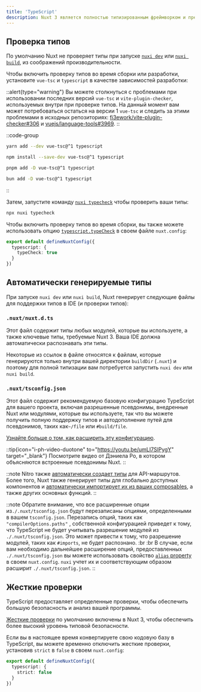 ```yaml
---
title: 'TypeScript'
description: Nuxt 3 является полностью типизированным фреймворком и предлагает удобные способы получения точной информации о типах при написании кода."
---
```


## Проверка типов

По умолчанию Nuxt не проверяет типы при запуске [`nuxi dev`](/docs/api/commands/dev) или [`nuxi build`](/docs/api/commands/build), из соображений производительности.

Чтобы включить проверку типов во время сборки или разработки, установите `vue-tsc` и `typescript` в качестве зависимостей разработки:

::alert{type="warning"}
Вы можете столкнуться с проблемами при использовании последних версий `vue-tsc` и `vite-plugin-checker`, используемых внутри при проверке типов. На данный момент вам может потребоваться остаться на версии 1 `vue-tsc` и следить за этими проблемами в исходных репозиториях: [fi3ework/vite-plugin-checker#306](https://github.com/fi3ework/vite-plugin-checker/issues/306) и [vuejs/language-tools#3969](https://github.com/vuejs/language-tools/issues/3969).
::

::code-group

  ```bash [yarn]
  yarn add --dev vue-tsc@^1 typescript
  ```

  ```bash [npm]
  npm install --save-dev vue-tsc@^1 typescript
  ```

  ```bash [pnpm]
  pnpm add -D vue-tsc@^1 typescript
  ```

  ```bash [bun]
  bun add -D vue-tsc@^1 typescript
  ```

::

Затем, запустите команду [`nuxi typecheck`](/docs/api/commands/typecheck) чтобы проверить ваши типы:

```bash [Terminal]
npx nuxi typecheck
```

Чтобы включить проверку типов во время сборки, вы также можете использовать опцию [`typescript.typeCheck`](/docs/api/nuxt-config#typecheck) в своем файле `nuxt.config`:

```ts twoslash [nuxt.config.ts]
export default defineNuxtConfig({
  typescript: {
    typeCheck: true
  }
})
```

## Автоматически генерируемые типы

При запуске `nuxi dev` или `nuxi build`, Nuxt генерирует следующие файлы для поддержки типов в IDE (и проверки типов):

### `.nuxt/nuxt.d.ts`

Этот файл содержит типы любых модулей, которые вы используете, а также ключевые типы, требуемые Nuxt 3. Ваша IDE должна автоматически распознавать эти типы.

Некоторые из ссылок в файле относятся к файлам, которые генерируются только внутри вашей директории `buildDir` (`.nuxt`) и поэтому для полной типизации вам потребуется запустить `nuxi dev` или `nuxi build`.

### `.nuxt/tsconfig.json`

Этот файл содержит рекомендуемую базовую конфигурацию TypeScript для вашего проекта, включая разрешенные псевдонимы, внедренные Nuxt или модулями, которые вы используете, так что вы можете получить полную поддержку типов и автодополнение путей для псевдонимов, таких как`~/file` или `#build/file`.

[Узнайте больше о том, как расширить эту конфигурацию](/docs/guide/directory-structure/tsconfig).

::tip{icon="i-ph-video-duotone" to="https://youtu.be/umLI7SlPygY" target="_blank"}
Посмотрите видео от Дэниела Ро, в котором объясняются встроенные псевдонимы Nuxt.
::

::note
Nitro также [автоматически создает типы](/docs/guide/concepts/server-engine#typed-api-routes) для API-маршрутов. Более того, Nuxt также генерирует типы для глобально доступных компонентов и [автоматически импортирует их из ваших composables](/docs/guide/directory-structure/composables), а также других основных функций.
::

::note
Обратите внимание, что все расширенные опции из`./.nuxt/tsconfig.json` будут перезаписаны опциями, определенными в вашем `tsconfig.json`.
Перезапись опций, таких как `"compilerOptions.paths"` , собственной конфигурацией приведет к тому, что TypeScript не будет учитывать разрешение модулей из `./.nuxt/tsconfig.json`. Это может привести к тому, что разрешение модулей, таких как `#imports`, не будет распознано.
:br :br
В случае, если вам необходимо дальнейшее расширение опций, предоставленных `./.nuxt/tsconfig.json` вы можете использовать свойство [`alias` property](/docs/api/nuxt-config#alias) в своем `nuxt.config`. `nuxi` учтет их и соответствующим образом расширит `./.nuxt/tsconfig.json`.
::

## Жесткие проверки

TypeScript предоставляет определенные проверки, чтобы обеспечить большую безопасность и анализ вашей программы.

[Жесткие проверки](https://www.typescriptlang.org/docs/handbook/migrating-from-javascript.html#getting-stricter-checks) по умолчанию включены в Nuxt 3, чтобы обеспечить более высокий уровень типовой безопасности.

Если вы в настоящее время конвертируете свою кодовую базу в TypeScript, вы можете временно отключить жесткие проверки, установив `strict` в `false` в своем `nuxt.config`:

```ts twoslash [nuxt.config.ts]
export default defineNuxtConfig({
  typescript: {
    strict: false
  }
})
```
